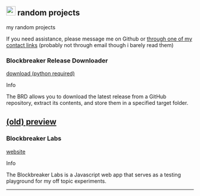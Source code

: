 <a href="https://theblockbreaker.github.io"><img src="https://theblockbreaker.github.io/assets/homebutton.gif" width="25" height="25"></a> random projects
------------
my random projects

If you need assistance, please message me on Github or [through one of my contact links](https://theblockbreaker.github.io/contact) (probably not through email though i barely read them)

<h3>Blockbreaker Release Downloader</h3>

[download (python required)](https://github.com/TheBlockbreaker/Blockbreaker-Release-Downloader)

Info

The BRD allows you to download the latest release from a GitHub repository, extract its contents, and store them in a specified target folder.

[(old) preview](https://raw.githubusercontent.com/TheBlockbreaker/Blockbreaker-Release-Downloader/main/hWY1hr7u2liGWM5M.mp4)
--------------------------
<h3>Blockbreaker Labs</h3>

[website](https://blockbreakerlabs.vercel.app/)

Info

The Blockbreaker Labs is a Javascript web app that serves as a testing playground for my off topic experiments.

--------------------------
